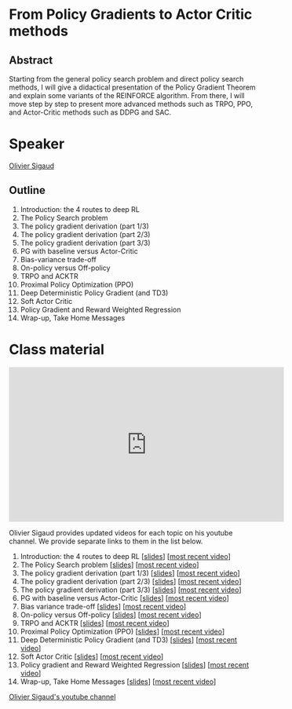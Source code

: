 # From Policy Gradients to Actor Critic methods

## Abstract

Starting from the general policy search problem and direct policy search methods, I will give a didactical presentation of the Policy Gradient Theorem and explain some variants of the REINFORCE algorithm. From there, I will move step by step to present more advanced methods such as TRPO, PPO, and Actor-Critic methods such as DDPG and SAC. 

# Speaker

[Olivier Sigaud](olivier-sigaud.md)

## Outline

1. Introduction: the 4 routes to deep RL
2. The Policy Search problem
3. The policy gradient derivation (part 1/3)
3. The policy gradient derivation (part 2/3)
3. The policy gradient derivation (part 3/3)
4. PG with baseline versus Actor-Critic
5. Bias-variance trade-off
6. On-policy versus Off-policy
7. TRPO and ACKTR
8. Proximal Policy Optimization (PPO)
9. Deep Deterministic Policy Gradient (and TD3)
10. Soft Actor Critic
11. Policy Gradient and Reward Weighted Regression
12. Wrap-up, Take Home Messages

# Class material
<iframe width="560" height="315" src="https://www.youtube.com/embed/JUHT3PZyjgU" title="YouTube video player" frameborder="0" allow="accelerometer; autoplay; clipboard-write; encrypted-media; gyroscope; picture-in-picture" allowfullscreen></iframe> 

Olivier Sigaud provides updated videos for each topic on his youtube channel. We provide separate links to them in the list below.  

1. Introduction: the 4 routes to deep RL [[slides](class-material/pg/1_ps_intro.pdf)] [[most recent video](https://www.youtube.com/watch?v=eYVQIMUGQJk)]
2. The Policy Search problem [[slides](class-material/pg/2_ps_pb.pdf)] [[most recent video](https://www.youtube.com/watch?v=7JaBe6wqV5U)]
3. The policy gradient derivation (part 1/3) [[slides](class-material/pg/3_pg_derivation1.pdf)] [[most recent video](https://www.youtube.com/watch?v=R7ULMBXOQtE)]
3. The policy gradient derivation (part 2/3) [[slides](class-material/pg/4_pg_derivation2.pdf)] [[most recent video](https://www.youtube.com/watch?v=dKUWto9B9WY)]
3. The policy gradient derivation (part 3/3) [[slides](class-material/pg/5_pg_derivation3.pdf)] [[most recent video](https://www.youtube.com/watch?v=GcJ9hl3T6x8)]
6. PG with baseline versus Actor-Critic [[slides](class-material/pg/6_baseline_AC.pdf)] [[most recent video](https://www.youtube.com/watch?v=w-X4VSM1-dk)]
7. Bias variance trade-off [[slides](class-material/pg/7_bias_variance.pdf)] [[most recent video](https://www.youtube.com/watch?v=Ux3k6aOmwPs)]
8. On-policy versus Off-policy [[slides](class-material/pg/8_ofp.pdf)] [[most recent video](https://www.youtube.com/watch?v=IsFO9XWBIEM)]
9. TRPO and ACKTR [[slides](class-material/pg/9_trpo_acktr.pdf)] [[most recent video](https://www.youtube.com/watch?v=99xZi1mQjTE)]
10. Proximal Policy Optimization (PPO) [[slides](class-material/pg/10_ppo.pdf)] [[most recent video](https://www.youtube.com/watch?v=uRNL93jV2HE)]
11. Deep Deterministic Policy Gradient (and TD3) [[slides](class-material/pg/11_ddpg.pdf)] [[most recent video](https://www.youtube.com/watch?v=0D6a0a1HTtc)]
12. Soft Actor Critic [[slides](class-material/pg/12_sac.pdf)] [[most recent video](https://www.youtube.com/watch?v=U20F-MvThjM)]
13. Policy gradient and Reward Weighted Regression [[slides](class-material/pg/13_rwr.pdf)] [[most recent video](https://www.youtube.com/watch?v=j-1YCQeatJM)]
14. Wrap-up, Take Home Messages [[slides](class-material/pg/14_wrap_up.pdf)] [[most recent video](https://www.youtube.com/watch?v=HCKnWIYYVAQ)]

[Olivier Sigaud's youtube channel](https://www.youtube.com/channel/UCLRpWDzTRLlQn7lMRwvK8Hg)



